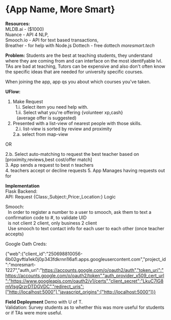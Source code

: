 # {App Name, More Smart}
**Resources:**  
MLDB.ai - ($1000)   
Nuance - API 4 NLP,   
Smooch.io - API for text based transactions,   
Breather - for help with Node.js
Dottech - free dottech *moresmart.tech*

**Problem:** Students are the best at teaching students, they understand where they are coming from and can interface on the most identifyable lvl. TAs are bad at teaching, Tutors can be expensive and also don't often know the specific ideas that are needed for university specific courses. 

When joining the app, app qs you about which courses you've taken.

**UFlow:**  
1. Make Request  
&nbsp;&nbsp;1.i. Select item you need help with.  
&nbsp;&nbsp;1.ii. Select what you're offering {volunteer xp,cash}   
&nbsp;&nbsp;&nbsp;(average offer is suggested)  
2. Presented with a list-view of nearest people with those skills.  
&nbsp;&nbsp;2.i. list-view is sorted by review and proximity  
2.a. select from map-view    

OR 

2.b. Select auto-matching to request the best teacher based on [proximity,reviews,best cost/offer match]  
3. App sends a request to best n teachers  
4. teachers accept or decline requests
5. App Manages having requests out for 

**Implementation**  
Flask Backend:  
	API: 	Request {Class:,Subject:,Price:,Location:}
			Logic 

Smooch:  
&nbsp;&nbsp;In order to register a number to a user to smooch, ask them to text a confirmation code to #, to validate UID  
&nbsp;&nbsp;is not client 2 client, only business 2 client  
&nbsp;&nbsp;Use smooch to text contact info for each user to each other (once teacher accepts)

Google Oath Creds:

{"web":{"client_id":"250698810056-6b02gvftla1ek0j0p343fdkrnn1l6afl.apps.googleusercontent.com","project_id":"moresmart-1227","auth_uri":"https://accounts.google.com/o/oauth2/auth","token_uri":"https://accounts.google.com/o/oauth2/token","auth_provider_x509_cert_url":"https://www.googleapis.com/oauth2/v1/certs","client_secret":"LkuC7lG8mVIsgQrzrDTDGVDC","redirect_uris":["http://localhost:5000"],"javascript_origins":["http://localhost:5000"]}}

**Field Deployment**
Demo with U of T.  
Validation: Survey students as to whether this was more useful for students or if TAs were more useful.